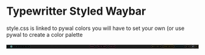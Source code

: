 # Typewritter Styled Waybar

style.css is linked to pywal colors you will have to set your own (or use pywal to create a color palette  


![Alt text](screenshot.png)
